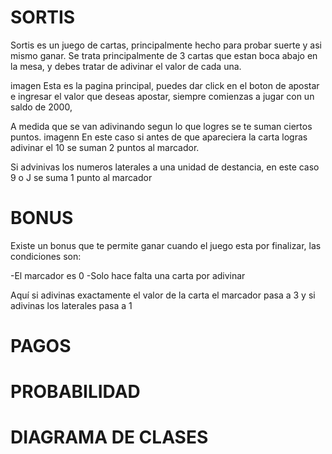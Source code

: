 # SORTIS
Sortis es un juego de cartas, principalmente hecho para probar suerte y asi mismo ganar.
Se trata principalmente de 3 cartas que estan boca abajo en la mesa, y debes tratar de adivinar el valor de cada una.

imagen
Esta es la pagina principal, puedes dar click en el boton de apostar e ingresar el valor que deseas apostar, siempre comienzas a jugar con un saldo de 2000, 

A medida que se van adivinando segun lo que logres se te suman ciertos puntos.
imagenn
En este caso si antes de que apareciera la carta logras adivinar el 10 se suman 2 puntos al marcador.

Si advinivas los numeros laterales a una unidad de destancia, en este caso 9 o J se suma 1 punto al marcador 
# BONUS
Existe un bonus que te permite ganar cuando el juego esta por finalizar, las condiciones son:

 -El marcador es 0
 -Solo hace falta una carta por adivinar


 Aquí si adivinas exactamente el valor de la carta el marcador pasa a 3 y si adivinas los laterales pasa a 1

 #  PAGOS

 # PROBABILIDAD

 # DIAGRAMA DE CLASES
